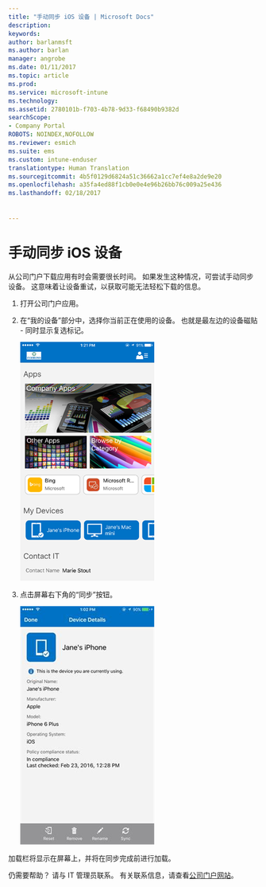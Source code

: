 ```yaml
---
title: "手动同步 iOS 设备 | Microsoft Docs"
description: 
keywords: 
author: barlanmsft
ms.author: barlan
manager: angrobe
ms.date: 01/11/2017
ms.topic: article
ms.prod: 
ms.service: microsoft-intune
ms.technology: 
ms.assetid: 2780101b-f703-4b78-9d33-f68490b9382d
searchScope:
- Company Portal
ROBOTS: NOINDEX,NOFOLLOW
ms.reviewer: esmich
ms.suite: ems
ms.custom: intune-enduser
translationtype: Human Translation
ms.sourcegitcommit: 4b5f0129d6824a51c36662a1cc7ef4e8a2de9e20
ms.openlocfilehash: a35fa4ed88f1cb0e0e4e96b26bb76c009a25e436
ms.lasthandoff: 02/18/2017


---
```



# <a name="sync-your-ios-device-manually"></a>手动同步 iOS 设备

从公司门户下载应用有时会需要很长时间。 如果发生这种情况，可尝试手动同步设备。 这意味着让设备重试，以获取可能无法轻松下载的信息。

1. 打开公司门户应用。

2. 在“我的设备”部分中，选择你当前正在使用的设备。 也就是最左边的设备磁贴 - 同时显示复选标记。

    ![具有“我的设备”部分的设备屏幕](./media/ios-sync-1-comp-portal-apps.png)

3. 点击屏幕右下角的“同步”按钮。

    ![具有“同步”按钮的设备详细信息](./media/ios-sync-2-sync-button.png)

加载栏将显示在屏幕上，并将在同步完成前进行加载。

仍需要帮助？ 请与 IT 管理员联系。 有关联系信息，请查看[公司门户网站](http://portal.manage.microsoft.com)。

